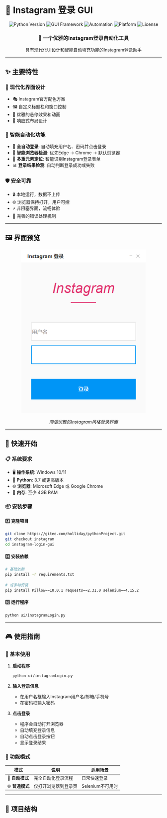 # 📱 Instagram 登录 GUI

<div align="center">
  <img src="https://img.shields.io/badge/Python-3.7+-blue.svg" alt="Python Version">
  <img src="https://img.shields.io/badge/GUI-Tkinter-green.svg" alt="GUI Framework">
  <img src="https://img.shields.io/badge/Automation-Selenium-orange.svg" alt="Automation">
  <img src="https://img.shields.io/badge/Platform-Windows-lightgrey.svg" alt="Platform">
  <img src="https://img.shields.io/badge/License-MIT-yellow.svg" alt="License">
</div>

<div align="center">
  <h3>🎯 一个优雅的Instagram登录自动化工具</h3>
  <p>具有现代化UI设计和智能自动填充功能的Instagram登录助手</p>
</div>

---

## ✨ 主要特性

### 🎨 **现代化界面设计**
- 🎭 Instagram官方配色方案
- 🖼️ 自定义标题栏和窗口控制
- 💫 优雅的悬停效果和动画
- 📱 响应式布局设计

### 🤖 **智能自动化功能**
- 🔄 **全自动登录**: 自动填充用户名、密码并点击登录
- 🧠 **智能浏览器检测**: 优先Edge → Chrome → 默认浏览器
- 🎯 **多重元素定位**: 智能识别Instagram登录表单
- 📊 **登录结果检测**: 自动判断登录成功或失败

### 🛡️ **安全可靠**
- 🔒 本地运行，数据不上传
- 🌐 浏览器保持打开，用户可控
- ⚡ 非阻塞界面，流畅体验
- 🔧 完善的错误处理机制

---

## 🖼️ 界面预览

<div align="center">
  <img src="image/image.png" alt="Instagram登录GUI界面预览" width="400">
  <p><em>简洁优雅的Instagram风格登录界面</em></p>
</div>

---

## 🚀 快速开始

### 📋 系统要求

- 🖥️ **操作系统**: Windows 10/11
- 🐍 **Python**: 3.7 或更高版本
- 🌐 **浏览器**: Microsoft Edge 或 Google Chrome
- 💾 **内存**: 至少 4GB RAM

### 📦 安装步骤

#### 1️⃣ 克隆项目
```bash
git clone https://gitee.com/holliday/pythonProject.git
git checkout instagram
cd instagram-login-gui
```

#### 2️⃣ 安装依赖
```bash
# 基础依赖
pip install -r requirements.txt

# 或手动安装
pip install Pillow==10.0.1 requests==2.31.0 selenium==4.15.2
```

#### 3️⃣ 运行程序
```bash
python ui/instagramLogin.py
```

---

## 🎮 使用指南

### 🔧 基本使用

1. **启动程序**
   ```bash
   python ui/instagramLogin.py
   ```

2. **输入登录信息**
   - 在用户名框输入Instagram用户名/邮箱/手机号
   - 在密码框输入密码

3. **点击登录**
   - 程序会自动打开浏览器
   - 自动填充登录信息
   - 自动点击登录按钮
   - 显示登录结果

### 🎯 功能模式

| 模式 | 说明 | 适用场景 |
|------|------|----------|
| 🤖 **自动模式** | 完全自动化登录流程 | 日常快速登录 |
| 🌐 **普通模式** | 仅打开浏览器到登录页 | Selenium不可用时 |

---

## 📁 项目结构

```
